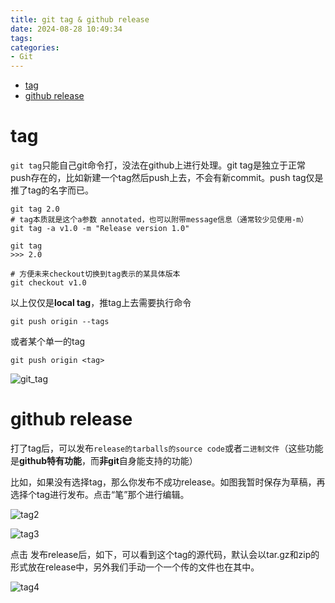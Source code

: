 ```yaml
---
title: git tag & github release
date: 2024-08-28 10:49:34
tags:
categories:
- Git
---
```


- [tag](#tag)
- [github release](#github-release)


# tag

`git tag`只能自己git命令打，没法在github上进行处理。git tag是独立于正常push存在的，比如新建一个tag然后push上去，不会有新commit。push tag仅是推了tag的名字而已。

    git tag 2.0
    # tag本质就是这个a参数 annotated，也可以附带message信息（通常较少见使用-m）
    git tag -a v1.0 -m "Release version 1.0"
    
    git tag
    >>> 2.0

    # 方便未来checkout切换到tag表示的某具体版本
    git checkout v1.0

以上仅仅是**local tag**，推tag上去需要执行命令

    git push origin --tags

或者某个单一的tag
    
    git push origin <tag>

![git_tag](git_tag.png)

# github release

打了tag后，可以发布`release的tarballs的source code`或者`二进制文件`（这些功能是**github特有功能**，而**非git**自身能支持的功能）

比如，如果没有选择tag，那么你发布不成功release。如图我暂时保存为草稿，再选择个tag进行发布。点击“笔”那个进行编辑。

![tag2](tag2.png)

![tag3](tag3.png)

点击 发布release后，如下，可以看到这个tag的源代码，默认会以tar.gz和zip的形式放在release中，另外我们手动一个一个传的文件也在其中。

![tag4](tag4.png)
